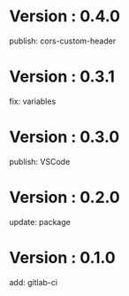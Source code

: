 # Version : 0.4.0

publish: cors-custom-header

# Version : 0.3.1

fix: variables

# Version : 0.3.0

publish: VSCode

# Version : 0.2.0

update: package

# Version : 0.1.0

add: gitlab-ci


